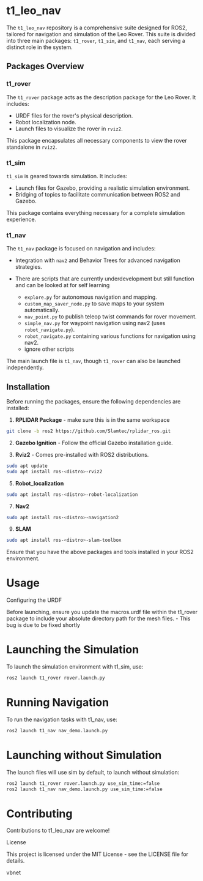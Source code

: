 # t1_leo_nav

The `t1_leo_nav` repository is a comprehensive suite designed for ROS2, tailored for navigation and simulation of the Leo Rover. This suite is divided into three main packages: `t1_rover`, `t1_sim`, and `t1_nav`, each serving a distinct role in the system.

## Packages Overview

### t1_rover

The `t1_rover` package acts as the description package for the Leo Rover. It includes:

- URDF files for the rover's physical description.
- Robot localization node.
- Launch files to visualize the rover in `rviz2`.

This package encapsulates all necessary components to view the rover standalone in `rviz2`.

### t1_sim

`t1_sim` is geared towards simulation. It includes:

- Launch files for Gazebo, providing a realistic simulation environment.
- Bridging of topics to facilitate communication between ROS2 and Gazebo.

This package contains everything necessary for a complete simulation experience.

### t1_nav

The `t1_nav` package is focused on navigation and includes:

- Integration with `nav2` and Behavior Trees for advanced navigation strategies.

- There are scripts that are currently underdevelopment but still function and can be looked at for self learning
  - `explore.py` for autonomous navigation and mapping.
  - `custom_map_saver_node.py` to save maps to your system automatically.
  - `nav_point.py` to publish teleop twist commands for rover movement.
  - `simple_nav.py` for waypoint navigation using nav2 (uses `robot_navigate.py`).
  - `robot_navigate.py` containing various functions for navigation using nav2.
  - ignore other scripts

The main launch file is `t1_nav`, though `t1_rover` can also be launched independently.

## Installation

Before running the packages, ensure the following dependencies are installed:

1. **RPLIDAR Package** - make sure this is in the same workspace

```bash
git clone -b ros2 https://github.com/Slamtec/rplidar_ros.git
```

2. **Gazebo Ignition** - Follow the official Gazebo installation guide.

4. **Rviz2** - Comes pre-installed with ROS2 distributions.
```bash
sudo apt update
sudo apt install ros-<distro>-rviz2
```

5. **Robot_localization**
```bash
sudo apt install ros-<distro>-robot-localization
```

7. **Nav2**
```bash
sudo apt install ros-<distro>-navigation2
```

9. **SLAM**
```bash
sudo apt install ros-<distro>-slam-toolbox
```

Ensure that you have the above packages and tools installed in your ROS2 environment.

# Usage
Configuring the URDF

Before launching, ensure you update the macros.urdf file within the t1_rover package to include your absolute directory path for the mesh files. - This bug is due to be fixed shortly

# Launching the Simulation

To launch the simulation environment with t1_sim, use:

```bash
ros2 launch t1_rover rover.launch.py
```

# Running Navigation

To run the navigation tasks with t1_nav, use:
```bash
ros2 launch t1_nav nav_demo.launch.py
```

# Launching without Simulation
The launch files will use sim by default, to launch without simulation:

```bash
ros2 launch t1_rover rover.launch.py use_sim_time:=false
ros2 launch t1_nav nav_demo.launch.py use_sim_time:=false
```

# Contributing

Contributions to t1_leo_nav are welcome!

License

This project is licensed under the MIT License - see the LICENSE file for details.

vbnet

